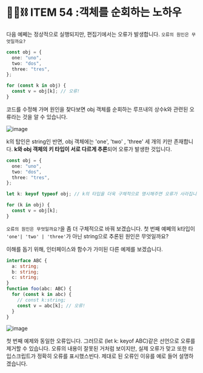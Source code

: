# 👯‍♀⛓️ ITEM 54 :객체를 순회하는 노하우

다음 예쩨는 정상적으로 실행되지만, 편집기에서는 오류가 발생합니다. `오류의 원인은 무엇일까요?`

```ts
const obj = {
  one: "uno",
  two: "dos",
  three: "tres",
};

for (const k in obj) {
  const v = obj[k]; // 오류!
}
```

코드를 수정해 가며 원인을 찾다보면 obj 객체를 순회하는 루프내의 상수k와 관련된 오류라는 것을 알 수 있습니다.

![image](https://github.com/Pyotato/effective_typescript/assets/102423086/939aa468-d26a-4d33-a347-75f1e6903533)

k의 탑인은 string인 반면, obj 객체에는 'one', 'two' , 'three' 세 개의 키만 존재합니다. **k와 obj 객체의 키 타입이 서로 다르게 추론**되어 오류가 발생한 것입니다.

```ts
const obj = {
  one: "uno",
  two: "dos",
  three: "tres",
};

let k: keyof typeof obj; // k의 타입을 더욱 구체적으로 명시해주면 오류가 사라집니다.

for (k in obj) {
  const v = obj[k];
}
```

`오류의 원인은 무엇일까요?`을 좀 더 구체적으로 바꿔 보겠습니다. 첫 번째 예쩨의 k타입이 `'one'| 'two' | 'three'`가 아닌 string으로 추론된 원인은 무엇일까요?

이해를 돕기 위해, 인터페이스와 함수가 가미된 다른 예제를 보겠습니다.

```ts
interface ABC {
  a: string;
  b: string;
  c: string;
}
function foo(abc: ABC) {
  for (const k in abc) {
    // const k:string;
    const v = abc[k]; // 오류!
  }
}
```

![image](https://github.com/Pyotato/effective_typescript/assets/102423086/40841f90-6229-4dbf-b820-7b50cdd38788)

첫 번째 예제와 동일한 오류입니다. 그러므로 (let k: keyof ABC)같은 선언으로 오류를 제거할 수 있습니다.
오류의 내용이 잘못된 거처럼 보이지만, 실제 오류가 맞고 또한 타입스크립트가 정확히 오류를 표시했스빈다. 제대로 된 오류인 이유를 예로 들어 설명하겠습니다.
